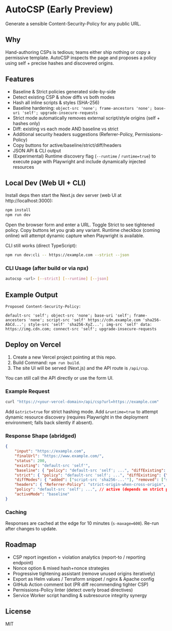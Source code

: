 # AutoCSP (Early Preview)

Generate a sensible Content-Security-Policy for any public URL.

## Why
Hand-authoring CSPs is tedious; teams either ship nothing or copy a permissive template. AutoCSP inspects the page and proposes a policy using self + precise hashes and discovered origins.

## Features
- Baseline & Strict policies generated side-by-side
- Detect existing CSP & show diffs vs both modes
- Hash all inline scripts & styles (SHA-256)
- Baseline hardening: `object-src 'none'; frame-ancestors 'none'; base-uri 'self'; upgrade-insecure-requests`
- Strict mode automatically removes external script/style origins (self + hashes only)
- Diff: existing vs each mode AND baseline vs strict
- Additional security headers suggestions (Referrer-Policy, Permissions-Policy)
- Copy buttons for active/baseline/strict/diff/headers
- JSON API & CLI output
- (Experimental) Runtime discovery flag (`--runtime` / `runtime=true`) to execute page with Playwright and include dynamically injected resources

## Local Dev (Web UI + CLI)
Install deps then start the Next.js dev server (web UI at http://localhost:3000):
```bash
npm install
npm run dev
```

Open the browser form and enter a URL. Toggle Strict to see tightened policy. Copy buttons let you grab any variant. Runtime checkbox (coming online) will attempt dynamic capture when Playwright is available.

CLI still works (direct TypeScript):
```bash
npm run dev:cli -- https://example.com --strict --json
```

### CLI Usage (after build or via npx)
```bash
autocsp <url> [--strict] [--runtime] [--json]
```

## Example Output
```
Proposed Content-Security-Policy:

default-src 'self'; object-src 'none'; base-uri 'self'; frame-ancestors 'none'; script-src 'self' https://cdn.example.com 'sha256-AbCd...'; style-src 'self' 'sha256-XyZ...'; img-src 'self' data: https://img.cdn.com; connect-src 'self'; upgrade-insecure-requests
```

## Deploy on Vercel
1. Create a new Vercel project pointing at this repo.
2. Build Command: `npm run build`.
3. The site UI will be served (Next.js) and the API route is `/api/csp`.

You can still call the API directly or use the form UI.

### Example Request
```bash
curl "https://<your-vercel-domain>/api/csp?url=https://example.com"
```
Add `&strict=true` for strict hashing mode. Add `&runtime=true` to attempt dynamic resource discovery (requires Playwright in the deployment environment; falls back silently if absent).

### Response Shape (abridged)
```json
{
	"input": "https://example.com",
	"finalUrl": "https://www.example.com/",
	"status": 200,
	"existing": "default-src 'self'",
	"baseline": { "policy": "default-src 'self'; ...", "diffExisting": {"added":[],"removed":[]}, "notes": [] },
	"strict": { "policy": "default-src 'self'; ...", "diffExisting": {"added":["script-src 'sha256-...'"]}, "notes": ["Strict mode: external script/style origins removed; only self + hashes allowed."] },
	"diffModes": { "added": ["script-src 'sha256-...'"], "removed": ["script-src https://cdn.example"] },
	"headers": { "Referrer-Policy": "strict-origin-when-cross-origin", "Permissions-Policy": "accelerometer=(), ..." },
	"policy": "default-src 'self'; ...", // active (depends on strict param)
	"activeMode": "baseline"
}
```

### Caching
Responses are cached at the edge for 10 minutes (`s-maxage=600`). Re-run after changes to update.

## Roadmap
- CSP report ingestion + violation analytics (report-to / reporting endpoint)
- Nonce option & mixed hash+nonce strategies
- Progressive tightening assistant (remove unused origins iteratively)
- Export as Helm values / Terraform snippet / nginx & Apache config
- GitHub Action comment bot (PR diff recommending tighter CSP)
- Permissions-Policy linter (detect overly broad directives)
- Service Worker script handling & subresource integrity synergy

## License
MIT
